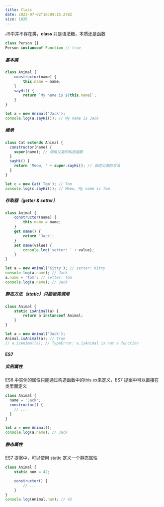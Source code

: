 ```yaml
---
title: Class
date: 2023-07-02T10:04:15.278Z
size: 1826
---
```

JS中并不存在类，**class** 只是语法糖，本质还是函数

```javascript
class Person {}
Person instanceof Function // true
```

##### 基本类

```javascript
class Animal {
    constructor(name) {
        this.name = name;
    }
    sayHi() {
        return `My name is ${this.name}`;
    }
}

let a = new Animal('Jack');
console.log(a.sayHi()); // My name is Jack
```

##### 继承

```javascript
class Cat extends Animal {
  constructor(name) {
    super(name); // 调用父类的构造函数
  }
  sayHi() {
    return 'Meow, ' + super.sayHi(); // 调用父类的方法
  }
}

let c = new Cat('Tom'); // Tom
console.log(c.sayHi()); // Meow, My name is Tom
```

##### 存取器（getter & setter）

```javascript
class Animal {
    constructor(name) {
        this.name = name;
    }
    get name() {
        return 'Jack';
    }
    set name(value) {
        console.log('setter: ' + value);
    }
}

let a = new Animal('Kitty'); // setter: Kitty
console.log(a.name); // Jack
a.name = 'Tom'; // setter: Tom
console.log(a.name); // Jack
```

##### 静态方法（static）只能被类调用

```javascript
class Animal {
    static isAnimal(a) {
        return a instanceof Animal;
    }
}

let a = new Animal('Jack');
Animal.isAnimal(a); // true
// a.isAnimal(a); // TypeError: a.isAnimal is not a function
```

#### ES7

##### 实例属性

ES6 中实例的属性只能通过构造函数中的this.xx来定义，ES7 提案中可以直接在类里面定义

```javascript
class Animal {
  name = 'Jack';
  constructor() {
    // ...
  }
}

let a = new Animal();
console.log(a.name); // Jack
```

##### 静态属性

ES7 提案中，可以使用 static 定义一个静态属性

```javascript
class Animal {
    static num = 42;

    constructor() {
        // ...
    }
}
console.log(Animal.num); // 42
```

